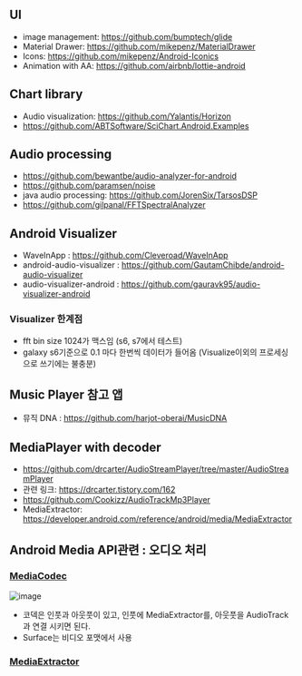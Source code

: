 ## UI
* image management: https://github.com/bumptech/glide
* Material Drawer: https://github.com/mikepenz/MaterialDrawer
* Icons: https://github.com/mikepenz/Android-Iconics
* Animation with AA: https://github.com/airbnb/lottie-android



## Chart library
* Audio visualization: https://github.com/Yalantis/Horizon
* https://github.com/ABTSoftware/SciChart.Android.Examples

## Audio processing
* https://github.com/bewantbe/audio-analyzer-for-android
* https://github.com/paramsen/noise
* java audio processing: https://github.com/JorenSix/TarsosDSP
* https://github.com/gilpanal/FFTSpectralAnalyzer


## Android Visualizer 
* WaveInApp : https://github.com/Cleveroad/WaveInApp
* android-audio-visualizer : https://github.com/GautamChibde/android-audio-visualizer
* audio-visualizer-android : https://github.com/gauravk95/audio-visualizer-android

### Visualizer 한계점
* fft bin size 1024가 맥스임 (s6, s7에서 테스트) 
* galaxy s6기준으로 0.1 마다 한번씩 데이터가 들어옴 (Visualize이외의 프로세싱으로 쓰기에는 불충분)

## Music Player  참고 앱
* 뮤직 DNA : https://github.com/harjot-oberai/MusicDNA

## MediaPlayer with decoder 
* https://github.com/drcarter/AudioStreamPlayer/tree/master/AudioStreamPlayer
* 관련 링크: https://drcarter.tistory.com/162
* https://github.com/Cookizz/AudioTrackMp3Player
* MediaExtractor: https://developer.android.com/reference/android/media/MediaExtractor


## Android Media API관련 : 오디오 처리
### [MediaCodec](https://developer.android.com/reference/android/media/MediaCodec)
![image](https://user-images.githubusercontent.com/1837913/62116040-77039a80-b2f4-11e9-85ad-7ed501bcac73.png)
* 코덱은 인풋과 아웃풋이 있고, 인풋에 MediaExtractor를, 아웃풋을 AudioTrack과 연결 시키면 된다.
* Surface는 비디오 포맷에서 사용

### [MediaExtractor](https://developer.android.com/reference/android/media/MediaExtractor)






